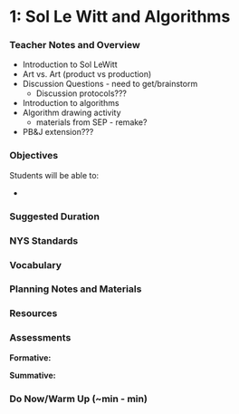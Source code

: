 # 1: Sol Le Witt and Algorithms

### Teacher Notes and Overview

* Introduction to Sol LeWitt
* Art vs. Art (product vs production)
* Discussion Questions - need to get/brainstorm
  * Discussion protocols???
* Introduction to algorithms
* Algorithm drawing activity
  * materials from SEP - remake?
* PB\&J extension???

### Objectives

Students will be able to:

*

### Suggested Duration



### NYS Standards



### Vocabulary



### Planning Notes and Materials



### Resources



### Assessments

**Formative:**

**Summative:**

### Do Now/Warm Up (\~min - min)

